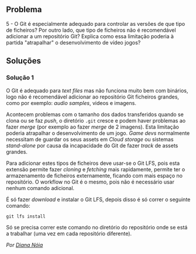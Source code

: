 ## Problema

5 - O Git é especialmente adequado para controlar as versões de que tipo de
ficheiros? Por outro lado, que tipo de ficheiros não é recomendável adicionar a
um repositório Git? Explica como essa limitação poderia à partida "atrapalhar"
o desenvolvimento de vídeo jogos?

## Soluções

### Solução 1

O Git é adequado para _text files_ mas não funciona muito bem com binários,
logo não é recomendável adicionar ao repositório Git ficheiros grandes, como
por exemplo: *audio samples*, videos e imagens.

Acontecem problemas com o tamanho dos dados transferidos quando se
clona ou se faz _push_, o diretório `.git` cresce e podem haver problemas
ao fazer _merge_ (por exemplo ao fazer _merge_ de 2 imagens). Esta limitação
poderia atrapalhar o desenvolvimento de um jogo.
_Game devs_ normalmente necessitam de guardar os seus assets em _Cloud storage_
ou sistemas _stand-alone_ por causa da incapacidade do Git de fazer _track_
de assets grandes.

Para adicionar estes tipos de ficheiros deve usar-se o Git LFS, pois esta
extensão permite fazer *cloning* e *fetching* mais rapidamente, permite ter
o armazenamento de ficheiros externamente, ficando com mais espaço no 
repositório. O workflow no Git é o mesmo, pois não é necessário usar nenhum
comando adicional.

É só fazer *download* e instalar o Git LFS, depois disso é só correr o seguinte
comando:

```
git lfs install
```

Só se precisa correr este comando no diretório do repositório onde se está a
trabalhar (uma vez em cada repositório diferente).

*Por [Diana Nóia](https://github.com/DianaNoia)*